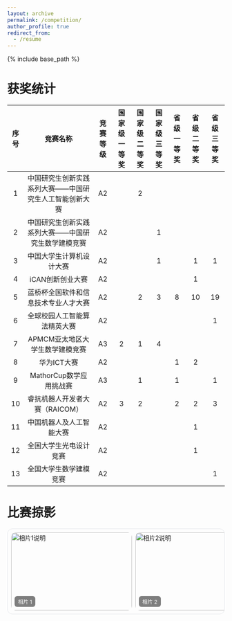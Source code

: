 ```yaml
---
layout: archive
permalink: /competition/
author_profile: true
redirect_from:
  - /resume
---
```


{% include base_path %}

获奖统计
=

| 序号 | 竞赛名称 | 竞赛等级 | 国家级一等奖 | 国家级二等奖 | 国家级三等奖 | 省级一等奖 | 省级二等奖 | 省级三等奖 |
|:--------:|:-------:|:--------:|:--------:|:--------:|:--------:|:--------:|:--------:|:--------:|
| 1 | 中国研究生创新实践系列大赛——中国研究生人工智能创新大赛 | A2 | | 2 | | | | |
| 2 | 中国研究生创新实践系列大赛——中国研究生数学建模竞赛 | A2| | | 1 | | | |
| 3 | 中国大学生计算机设计大赛 | A2 | | | 1 | | 1 | 1 |
| 4 | iCAN创新创业大赛 | A2 | | | | | 1 | |
| 5 | 蓝桥杯全国软件和信息技术专业人才大赛| A2 | | 2 | 3 | 8 | 10 | 19 |
| 6 | 全球校园人工智能算法精英大赛 | A2 | | | | | | 1 |
| 7 | APMCM亚太地区大学生数学建模竞赛 | A3 | 2 | 1 | 4 | | | |
| 8 | 华为ICT大赛 | A2 | | | | 1 | 2 | |
| 9 | MathorCup数学应用挑战赛 | A3 | | 1 | | 1 | | 1 |
| 10 | 睿抗机器人开发者大赛（RAICOM） | A2 | 3 | 2 | | 2 | 2 | 3 |
| 11 | 中国机器人及人工智能大赛 | A2 | | | | | 1 | |
| 12 | 全国大学生光电设计竞赛 | A2 | | | | | 1 | |
| 13 | 全国大学生数学建模竞赛 | A2 | | | | | | 1 |

比赛掠影
=

<!-- 放在你的 Markdown 中 -->
<div style="display:flex; gap:8px; overflow-x:auto; padding:8px;
            scroll-snap-type:x mandatory; -webkit-overflow-scrolling:touch; border-radius:12px; border:1px solid #e5e7eb;">
  <!-- 单张卡片 -->
  <figure style="flex:0 0 auto; scroll-snap-align:center; margin:0; position:relative; width:280px; height:180px;">
    <img src="images/pic1.jpg" alt="相片1说明" style="width:100%; height:100%; object-fit:cover; border-radius:10px;">
    <figcaption style="position:absolute; left:8px; bottom:8px; padding:4px 8px; background:rgba(0,0,0,.5); color:#fff; border-radius:6px; font-size:12px;">
      相片 1
    </figcaption>
  </figure>

  <figure style="flex:0 0 auto; scroll-snap-align:center; margin:0; position:relative; width:280px; height:180px;">
    <img src="images/pic2.jpg" alt="相片2说明" style="width:100%; height:100%; object-fit:cover; border-radius:10px;">
    <figcaption style="position:absolute; left:8px; bottom:8px; padding:4px 8px; background:rgba(0,0,0,.5); color:#fff; border-radius:6px; font-size:12px;">
      相片 2
    </figcaption>
  </figure>

  <figure style="flex:0 0 auto; scroll-snap-align:center; margin:0; position:relative; width:280px; height:180px;">
    <img src="images/pic3.jpg" alt="相片3说明" style="width:100%; height:100%; object-fit:cover; border-radius:10px;">
    <figcaption style="position:absolute; left:8px; bottom:8px; padding:4px 8px; background:rgba(0,0,0,.5); color:#fff; border-radius:6px; font-size:12px;">
      相片 3
    </figcaption>
  </figure>
</div>

